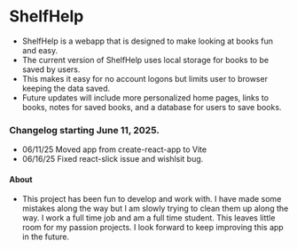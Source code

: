# ShelfHelp

- ShelfHelp is a webapp that is designed to make looking at books fun and easy.
- The current version of ShelfHelp uses local storage for books to be saved by users.
- This makes it easy for no account logons but limits user to browser keeping the data saved.
- Future updates will include more personalized home pages, links to books, notes for saved books, and a database for users to save books.

### Changelog starting June 11, 2025.

- 06/11/25 Moved app from create-react-app to Vite
- 06/16/25 Fixed react-slick issue and wishlsit bug.

#### About

- This project has been fun to develop and work with. I have made some mistakes along the way but I am slowly trying to clean them up along the way. I work a full time job and am a full time student. This leaves little room for my passion projects. I look forward to keep improving this app in the future.
